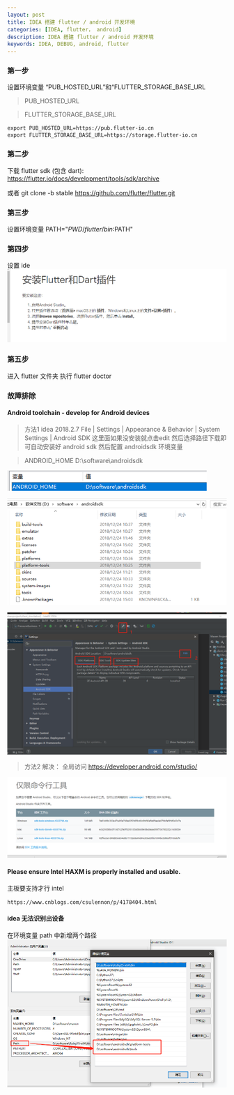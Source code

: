 ```yaml
---
layout: post
title: IDEA 搭建 flutter / android 开发环境
categories: [IDEA, flutter， android]
description: IDEA 搭建 flutter / android 开发环境
keywords: IDEA, DEBUG, android, flutter
---
```

### 第一步
设置环境变量 “PUB_HOSTED_URL”和“FLUTTER_STORAGE_BASE_URL

>PUB_HOSTED_URL

>FLUTTER_STORAGE_BASE_URL

```
export PUB_HOSTED_URL=https://pub.flutter-io.cn
export FLUTTER_STORAGE_BASE_URL=https://storage.flutter-io.cn
```

### 第二步

下载 flutter sdk (包含 dart):
	https://flutter.io/docs/development/tools/sdk/archive

或者
	git clone -b stable https://github.com/flutter/flutter.git

### 第三步
设置环境变量 PATH="$PWD/flutter/bin:$PATH"

### 第四步
设置 ide
![证书概览](/images/post/201812/9.png)


### 第五步  
  进入 flutter 文件夹 执行 flutter doctor

### 故障排除

#### Android toolchain - develop for Android devices

>方法1 idea 2018.2.7
File | Settings | Appearance & Behavior | System Settings | Android SDK
这里面如果没安装就点击edit 然后选择路径下载即可自动安装好 android sdk
然后配置 androidsdk 环境变量

>ANDROID_HOME  D:\software\androidsdk

![证书概览](/images/post/201812/10.png)

![证书概览](/images/post/201812/11.png)

![证书概览](/images/post/201812/12.png)

>方法2 	解决：
			全局访问 https://developer.android.com/studio/

![证书概览](/images/post/201812/13.png)


#### Please ensure Intel HAXM is properly installed and usable.

主板要支持才行 intel

```
https://www.cnblogs.com/csulennon/p/4178404.html
```

#### idea 无法识别出设备

在环境变量 path 中新增两个路径
![证书概览](/images/post/201812/14.png)
